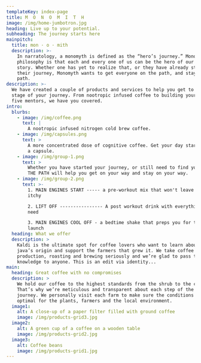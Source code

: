 ```yaml
---
templateKey: index-page
title: M  O  N  O  M  I  T  H
image: /img/home-jumbotron.jpg
heading: Live up to your potential.
subheading: The journey starts here
mainpitch:
  title: mon · o · mith
  description: >-
    In narratology, a monomyth is defined as the “hero’s journey.” Monomith’s
    philosophy is that each and every one of us can be the hero of our own
    story. Whether one has yet to realize that, or they have already started on
    their journey, Monomyth wants to get everyone on the path, and stay on that
    path.
description: >-
  We have created a couple of products and services to help you get to the next
  stage of your journey. From nootropic infused coffee to building your inner
  five mentors, we have you covered.
intro:
  blurbs:
    - image: /img/coffee.png
      text: |
        A nootropic infused nitrogen cold brew coffee.
    - image: /img/capsules.png
      text: >
        A more concentrated dose of cognitive coffee. Get your day started with
        a capsule.
    - image: /img/group-1.png
      text: >
        Whether you have started your journey, or still need to find your path,
        THE PATH will help you get on your way and stay on your way.
    - image: /img/group-2.png
      text: >-
        1. MAIN ENGINES START ----- a pre-workout mix that won't leave you
        itchy 

        2. LIFT OFF ---------------- A post workout drink with everything you
        need

        3. MAIN ENGINES COOL OFF - a bedtime shake that preps you for the next
        launch
  heading: What we offer
  description: >
    Kaldi is the ultimate spot for coffee lovers who want to learn about their
    java’s origin and support the farmers that grew it. We take coffee
    production, roasting and brewing seriously and we’re glad to pass that
    knowledge to anyone. This is an edit via identity...
main:
  heading: Great coffee with no compromises
  description: >
    We hold our coffee to the highest standards from the shrub to the cup.
    That’s why we’re meticulous and transparent about each step of the coffee’s
    journey. We personally visit each farm to make sure the conditions are
    optimal for the plants, farmers and the local environment.
  image1:
    alt: A close-up of a paper filter filled with ground coffee
    image: /img/products-grid3.jpg
  image2:
    alt: A green cup of a coffee on a wooden table
    image: /img/products-grid2.jpg
  image3:
    alt: Coffee beans
    image: /img/products-grid1.jpg
---
```


